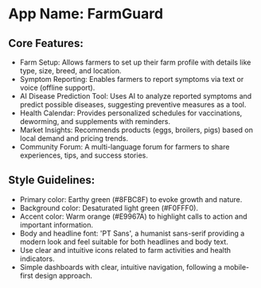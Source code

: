 # **App Name**: FarmGuard

## Core Features:

- Farm Setup: Allows farmers to set up their farm profile with details like type, size, breed, and location.
- Symptom Reporting: Enables farmers to report symptoms via text or voice (offline support).
- AI Disease Prediction Tool: Uses AI to analyze reported symptoms and predict possible diseases, suggesting preventive measures as a tool.
- Health Calendar: Provides personalized schedules for vaccinations, deworming, and supplements with reminders.
- Market Insights: Recommends products (eggs, broilers, pigs) based on local demand and pricing trends.
- Community Forum: A multi-language forum for farmers to share experiences, tips, and success stories.

## Style Guidelines:

- Primary color: Earthy green (#8FBC8F) to evoke growth and nature.
- Background color: Desaturated light green (#F0FFF0).
- Accent color: Warm orange (#E9967A) to highlight calls to action and important information.
- Body and headline font: 'PT Sans', a humanist sans-serif providing a modern look and feel suitable for both headlines and body text.
- Use clear and intuitive icons related to farm activities and health indicators.
- Simple dashboards with clear, intuitive navigation, following a mobile-first design approach.
